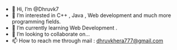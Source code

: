 - 👋 Hi, I’m @Dhruvk7
- 👀 I’m interested in C++ , Java , Web development and much more programming fields.
- 🌱 I’m currently learning Web Development .
- 💞️ I’m looking to collaborate on...
- 📫 How to reach me through mail : dhruvkhera777@gmail.com

<!---
Dhruvk7/Dhruvk7 is a ✨ special ✨ repository because its `README.md` (this file) appears on your GitHub profile.
You can click the Preview link to take a look at your changes.
--->
